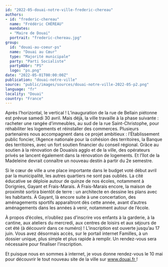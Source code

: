 ```yaml
---
id: "2022-05-douai-notre-ville-frederic-chereau"
authors:
- id: "frederic-chereau"
  name: "Frédéric CHÉREAU"
  mandates: 
  - "Maire de Douai"
  portrait: "frederic-chereau.jpg"
group:
  id: "douai-au-coeur-ps"
  name: "Douai au Cœur"
  type: "Majorité municipale"
  party: "Parti Socialiste"
  partyAbbr: "PS"
  logo: "ps.png"
date: "2022-05-01T00:00:00Z"
publication: "douai-notre-ville"
source: "public/images/sources/douai-notre-ville-2022-05-p2.png"
language: "fr"
locality: "Douai"
country: "France"
---
```


Après l’horizontal, le vertical ! L’inauguration de la rue de Bellain piétonne est prévue samedi 30 avril. Mais déjà, la ville travaille à la phase suivante : racheter une rangée d’immeubles, au sud de la rue Saint-Christophe, pour réhabiliter les logements et réinstaller des commerces. Plusieurs partenaires nous accompagnent dans ce projet ambitieux : l’Établissement public foncier, l’Agence nationale pour la cohésion des territoires, la Banque des territoires, avec un fort soutien financier du conseil régional. Grâce au soutien à la rénovation de Douaisis agglo et de la ville, des opérateurs privés se lancent également dans la rénovation de logements. Et l’îlot de la Madeleine devrait connaître un nouveau destin à partir du 2e semestre.

Si le cœur de ville a une place importante dans le budget voté début avril par la municipalité, les autres quartiers ne sont pas oubliés. La cité éducative se déploie autour de quinze de nos écoles, notamment à Dorignies, Gayant et Frais-Marais. À Frais-Marais encore, la maison de proximité sortira bientôt de terre : un architecte en dessine les plans avec les habitants. À Gayant, là encore suite à une concertation, des aménagements sportifs apparaîtront dès cette année, avant d’autres aménagements dans les années à venir, notamment autour de l’école.

À propos d’écoles, n’oubliez pas d’inscrire vos enfants à la garderie, à la cantine, aux ateliers du mercredi, aux centres de loisirs  et aux séjours de cet été (à découvrir dans ce numéro) ! L’inscription est ouverte jusqu’au 17 juin. Vous avez désormais accès, sur le portail internet Familles, à un dossier unique, plus simple et plus rapide à remplir. Un rendez-vous sera nécessaire pour finaliser l’inscription.

Et puisque nous en sommes à internet, je vous donne rendez-vous le 10 mai pour découvrir le tout nouveau site de la ville sur www.douai.fr !
